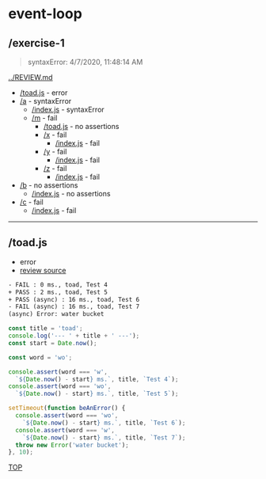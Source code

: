 # event-loop 

## /exercise-1

> syntaxError: 4/7/2020, 11:48:14 AM 

[../REVIEW.md](../REVIEW.md)

* [/toad.js](#toadjs) - error
* [/a](./a/REVIEW.md) - syntaxError
  * [/index.js](./a/REVIEW.md#indexjs) - syntaxError
  * [/m](./a/m/REVIEW.md) - fail
    * [/toad.js](./a/m/REVIEW.md#toadjs) - no assertions
    * [/x](./a/m/x/REVIEW.md) - fail
      * [/index.js](./a/m/x/REVIEW.md#indexjs) - fail
    * [/y](./a/m/y/REVIEW.md) - fail
      * [/index.js](./a/m/y/REVIEW.md#indexjs) - fail
    * [/z](./a/m/z/REVIEW.md) - fail
      * [/index.js](./a/m/z/REVIEW.md#indexjs) - fail
* [/b](./b/REVIEW.md) - no assertions
  * [/index.js](./b/REVIEW.md#indexjs) - no assertions
* [/c](./c/REVIEW.md) - fail
  * [/index.js](./c/REVIEW.md#indexjs) - fail

---

## /toad.js

* error
* [review source](./toad.js)

```txt
- FAIL : 0 ms., toad, Test 4
+ PASS : 2 ms., toad, Test 5
+ PASS (async) : 16 ms., toad, Test 6
- FAIL (async) : 16 ms., toad, Test 7
(async) Error: water bucket
```

```js
const title = 'toad';
console.log('--- ' + title + ' ---');
const start = Date.now();

const word = 'wo';

console.assert(word === 'w',
  `${Date.now() - start} ms.`, title, `Test 4`);
console.assert(word === 'wo',
  `${Date.now() - start} ms.`, title, `Test 5`);

setTimeout(function beAnError() {
  console.assert(word === 'wo',
    `${Date.now() - start} ms.`, title, `Test 6`);
  console.assert(word === 'w',
    `${Date.now() - start} ms.`, title, `Test 7`);
  throw new Error('water bucket');
}, 10);

```

[TOP](#event-loop)

